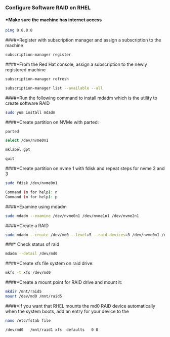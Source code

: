 ### Configure Software RAID on RHEL 

#### *Make sure the machine has internet access
```sh
ping 8.8.8.8
```
####*Register with subscription manager and assign a subscription to the machine

```sh
subscription-manager register
```
####*From the Red Hat console, assign a subscription to the newly registered machine


```sh
subscription-manager refresh
```
```sh
subscription-manager list --available --all
```
####*Run the following command to install mdadm which is the utility to create software RAID
```sh
sudo yum install mdadm
```
####*Create partition on NVMe with parted:
```sh
parted
```
```sh
select /dev/nvme0n1
```
```sh
mklabel gpt
```
```sh
quit
```
####*Create partition on nvme 1 with fdisk and repeat steps for nvme 2 and 3
```sh
sudo fdisk /dev/nvme0n1
```
```sh
Command (m for help): n
Command (m for help): p
```
####*Examine using mdadm
```sh
sudo mdadm --examine /dev/nvme0n1 /dev/nvme1n1 /dev/nvme2n1
```
####*Create a RAID
```sh
sudo mdadm --create /dev/md0 --level=5 --raid-devices=3 /dev/nvme0n1 /dev/nvme1n1 /dev/nvme2n1 
```
###* Check status of raid
```sh
mdadm --detail /dev/md0
```
####*Create xfs file system on raid drive:
```sh
mkfs -t xfs /dev/md0
```
####*Create a mount point for RAID drive and mount it:
```sh
mkdir /mnt/raid5
mount /dev/md0 /mnt/raid5
```
####*If you want that RHEL mounts the md0 RAID device automatically when the system boots, add an entry for your device to the
```sh
nano /etc/fstab file
```
```sh
/dev/md0   /mnt/raid1 xfs  defaults   0 0
```















